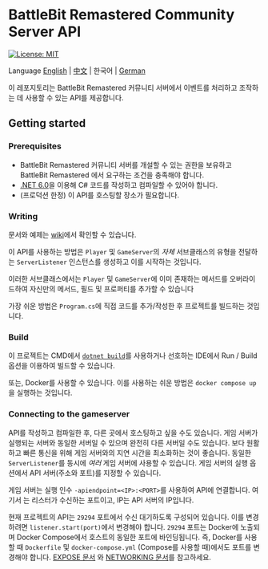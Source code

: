 # BattleBit Remastered Community Server API

 [![License: MIT](https://img.shields.io/badge/License-MIT-yellow.svg)](https://opensource.org/licenses/MIT)

Language [English](/README.md) | [中文](/README-zhCN.md) | 한국어 | [German](/README-de.md)
 
이 레포지토리는 BattleBit Remastered 커뮤니티 서버에서 이벤트를 처리하고 조작하는 데 사용할 수 있는 API를 제공합니다.

## Getting started

### Prerequisites

- BattleBit Remastered 커뮤니티 서버를 개설할 수 있는 권한을 보유하고 BattleBit Remastered 에서 요구하는 조건을 충족해야 합니다.
- [.NET 6.0](https://dotnet.microsoft.com/en-us/download/dotnet/6.0)을 이용해 C# 코드를 작성하고 컴파일할 수 있어야 합니다.
- (프로덕션 한정) 이 API를 호스팅할 장소가 필요합니다.

### Writing

문서와 예제는 [wiki](https://github.com/MrOkiDoki/BattleBit-Community-Server-API/wiki)에서 확인할 수 있습니다.

이 API를 사용하는 방법은 `Player` 및 `GameServer`의 *자체* 서브클래스의 유형을 전달하는 `ServerListener` 인스턴스를 생성하고 이를 시작하는 것입니다.

이러한 서브클래스에서는 `Player` 및 `GameServer`에 이미 존재하는 메서드를 오버라이드하여 자신만의 메서드, 필드 및 프로퍼티를 추가할 수 있습니다

가장 쉬운 방법은 `Program.cs`에 직접 코드를 추가/작성한 후 프로젝트를 빌드하는 것입니다.

### Build

이 프로젝트는 CMD에서 [`dotnet build`](https://learn.microsoft.com/en-us/dotnet/core/tools/dotnet-build)를 사용하거나 선호하는 IDE에서 Run / Build 옵션을 이용하여 빌드할 수 있습니다.

또는, Docker를 사용할 수 있습니다. 이를 사용하는 쉬운 방법은 `docker compose up`을 실행하는 것입니다.

### Connecting to the gameserver

API를 작성하고 컴파일한 후, 다른 곳에서 호스팅하고 싶을 수도 있습니다. 게임 서버가 실행되는 서버와 동일한 서버일 수 있으며 완전히 다른 서버일 수도 있습니다. 보다 원활하고 빠른 통신을 위해 게임 서버와의 지연 시간을 최소화하는 것이 좋습니다. 동일한 `ServerListener`를 동시에 *여러* 게임 서버에 사용할 수 있습니다. 게임 서버의 실행 옵션에서 API 서버(주소와 포트)를 지정할 수 있습니다.

게임 서버는 실행 인수 `-apiendpoint=<IP>:<PORT>`를 사용하여 API에 연결합니다. 여기서 <PORT>는 리스터가 수신하는 포트이고, IP는 API 서버의 IP입니다.

현재 프로젝트의 API는 `29294` 포트에서 수신 대기하도록 구성되어 있습니다. 이를 변경하려면 `listener.start(port)`에서 변경해야 합니다. `29294` 포트는 Docker에 노출되며 Docker Compose에서 호스트의 동일한 포트에 바인딩됩니다. 즉, Docker를 사용할 때 `Dockerfile` 및 `docker-compose.yml` (Compose를 사용할 때)에서도 포트를 변경해야 합니다. [EXPOSE 문서](https://docs.docker.com/engine/reference/builder/#expose) 와 [NETWORKING 문서](https://docs.docker.com/compose/networking/)를 참고하세요.